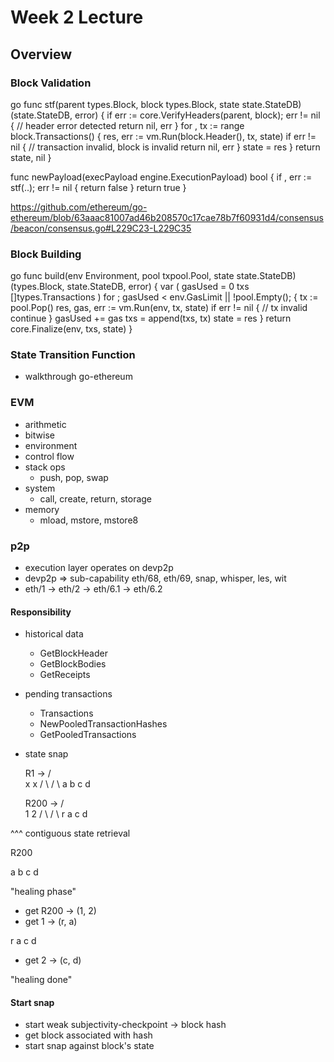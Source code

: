 # Week 2 Lecture

## Overview

### Block Validation

go
func stf(parent types.Block, block types.Block, state state.StateDB) (state.StateDB, error) {
    if err := core.VerifyHeaders(parent, block); err != nil {
            // header error detected
            return nil, err
    }
    for , tx := range block.Transactions() {
        res, err := vm.Run(block.Header(), tx, state)
        if err != nil {
                // transaction invalid, block is invalid
                return nil, err
        }
        state = res
    }
    return state, nil
}

func newPayload(execPayload engine.ExecutionPayload) bool {
    if , err := stf(..); err != nil {
        return false
    }
    return true
}

https://github.com/ethereum/go-ethereum/blob/63aaac81007ad46b208570c17cae78b7f60931d4/consensus/beacon/consensus.go#L229C23-L229C35

### Block Building

go
func build(env Environment, pool txpool.Pool, state state.StateDB) (types.Block, state.StateDB, error) {
    var (
        gasUsed = 0
        txs []types.Transactions
    )
    for ; gasUsed < env.GasLimit || !pool.Empty(); {
        tx := pool.Pop()
        res, gas, err := vm.Run(env, tx, state)
        if err != nil {
            // tx invalid
            continue
        }
        gasUsed += gas
        txs = append(txs, tx)
        state = res
    }
    return core.Finalize(env, txs, state)
}

### State Transition Function
* walkthrough go-ethereum

### EVM

* arithmetic
* bitwise
* environment
* control flow
* stack ops
    * push, pop, swap
* system
    * call, create, return, storage
* memory
    * mload, mstore, mstore8

### p2p

* execution layer operates on devp2p
* devp2p => sub-capability eth/68, eth/69, snap, whisper, les, wit
* eth/1 -> eth/2 -> eth/6.1 -> eth/6.2 

#### Responsibility

* historical data
    * GetBlockHeader
    * GetBlockBodies
    * GetReceipts
* pending transactions
    * Transactions
    * NewPooledTransactionHashes
    * GetPooledTransactions
* state
    snap

    R1      -> 
   / \
  x   x
 / \ / \ 
a  b c  d

    R200      -> 
   / \
  1   2
 / \ / \ 
r  a c  d

^^^ contiguous state retrieval

R200

a b c d


"healing phase"

* get R200 -> (1, 2)
* get 1 -> (r, a)

r a c d

* get 2 -> (c, d)

"healing done"


#### Start snap

* start weak subjectivity-checkpoint -> block hash
* get block associated with hash
* start snap against block's state
